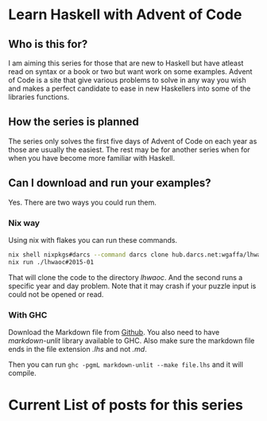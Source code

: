 # Learn Haskell with Advent of Code

## Who is this for?

I am aiming this series for those that are new to Haskell but have atleast read
on syntax or a book or two but want work on some examples. Advent of Code is a site that
give various problems to solve in any way you wish and makes a perfect candidate to
ease in new Haskellers into some of the libraries functions.

## How the series is planned

The series only solves the first five days of Advent of Code on each year as those are
usually the easiest. The rest may be for another series when for when you have become
more familiar with Haskell.

## Can I download and run your examples?

Yes. There are two ways you could run them.

### Nix way

Using nix with flakes you can run these commands.

```sh
nix shell nixpkgs#darcs --command darcs clone hub.darcs.net:wgaffa/lhwaoc
nix run ./lhwaoc#2015-01
```

That will clone the code to the directory *lhwaoc*. And the second runs a specific year and day
problem. Note that it may crash if your puzzle input is could not be opened or read.

### With GHC

Download the Markdown file from [Github](https://github.com/wgaffa/wgaffa.github.io/tree/main/posts/lhwaoc).
You also need to have *markdown-unlit* library available to GHC. Also make sure the markdown file ends in
the file extension *.lhs* and not *.md*.

Then you can run `ghc -pgmL markdown-unlit --make file.lhs` and it will compile.

# Current List of posts for this series

